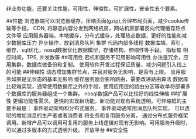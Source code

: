 非业务功能，还要关注性能，可用性，伸缩性，可扩展性，安全性五个要素。

##性能
    浏览器端可以浏览器缓存，压缩页面(gzip),合理布局页面，减少cookie传输等手段。
    CDN, 将静态内容分发到网络机房，网站机房部署反向代理缓存热点文件等
    应用服务器端，本地缓存，分布式缓存，处理热点数据，更好的性能和减少数据库压力
    异步操作，放到消息队列
    集群
    代码内部多线程
    数据库端，索引，缓存，sql优化，nosql数据优化数据模型，存储结构，伸缩性等手段。
    指标有 相应时间，TPS, 并发数等
##可用性
    宕机和服务不可用影响可用性
    办法是冗余，应用集群，数据库做备份和复制。 使用软件开发过程保证质量，减少问题引入线上的可能
##伸缩性
    动态增加集群节点，并且对服务无影响，是否有上限。
    应用服务如果是无状态的基本无影响
    缓存服务器会影响路由，需要改进路由算法
    数据库比较难实现，通常使用数据库之外的手段，使用应用层的路由分区等收单将部署多个数据库的服务器组成一个集群。
    nosql数据产品可以比较好的线性伸缩
##扩展性
    更偏功能性需求。更快的实现新功能，新功能对现有系统透明。可伸缩框的主要手段是：  事件驱动架构和分布式服务。
    事件驱动通常用消息队列实现，  可以透明的增加消息的生产者或者消费者
    将业务和复用服务分离， 通过分布式服务框架调用。新增产品可以调用可复用的服务上线逻辑对现有无影响。可用服务升级时，可以通过多版本的方式透明升级。
    开放平台
##安全性